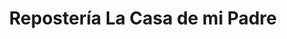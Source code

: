 ---
title: "Repostería La Casa de mi Padre"
url: /cochabamba/reposteria-la-casa-de-mi-padre/
shop: panadería
---